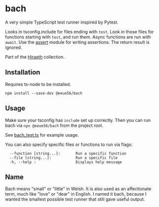 # bach

A very simple TypeScript test runner inspired by Pytest.

Looks in tsconfig.include for files ending with `test`. Look in those files for functions starting with `test`, and run them. Async functions are run with `await`. Use the [assert](https://nodejs.org/api/assert.html) module for writing assertions. The return result is ignored.

Part of the [Hiraeth](https://github.com/eeue56/hiraeth) collection.

## Installation

Requires ts-node to be installed.

```
npm install --save-dev @eeue56/bach
```

## Usage

Make sure your tsconfig has `include` set up correctly. Then you can run bach via `npx @eeue56/bach` from the project root.

See [bach_test.ts](src/bach_test.ts) for example usage.

You can also specify specific files or functions to run via flags:

```
  --function [string...]:		Run a specific function
  --file [string...]:		    Run a specific file
  -h, --help :		            Displays help message

```

## Name

Bach means "small" or "little" in Welsh. It is also used as an affectionate term, much like "love" or "dear" in English. I named it bach, because I wanted the smallest possible test runner that still gave useful output.
